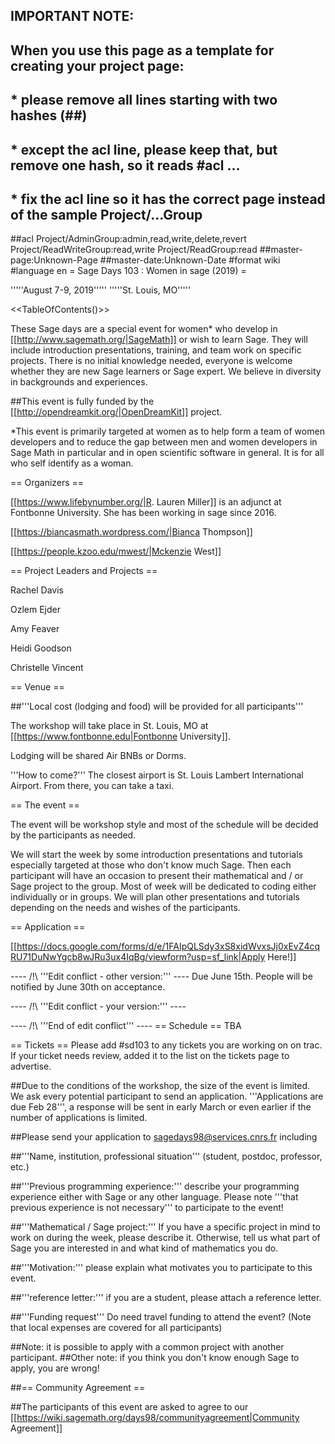 ## IMPORTANT NOTE:
## When you use this page as a template for creating your project page:
##  * please remove all lines starting with two hashes (##)
##  * except the acl line, please keep that, but remove one hash, so it reads #acl ...
##  * fix the acl line so it has the correct page instead of the sample Project/...Group
##acl Project/AdminGroup:admin,read,write,delete,revert Project/ReadWriteGroup:read,write Project/ReadGroup:read
##master-page:Unknown-Page
##master-date:Unknown-Date
#format wiki
#language en
= Sage Days 103 : Women in sage (2019) =

'''''August 7-9, 2019'''''
'''''St. Louis, MO'''''

<<TableOfContents()>>

These Sage days are a special event for women* who develop in [[http://www.sagemath.org/|SageMath]] or wish to learn Sage. They will include introduction presentations, training,  and team work on
specific projects. There is no initial knowledge needed, everyone is welcome whether they are new Sage learners or Sage expert. We believe in diversity in backgrounds and experiences.

##This event is fully funded by the [[http://opendreamkit.org/|OpenDreamKit]] project.

*This event is primarily targeted at women as to help form a team of women developers and to reduce the gap between men and women developers in Sage Math in particular and in open scientific software in general. It is for all who self identify as a woman.

== Organizers ==

[[https://www.lifebynumber.org/|R. Lauren Miller]] is an adjunct at Fontbonne University. She has been working in sage since 2016.

[[https://biancasmath.wordpress.com/|Bianca Thompson]]

[[https://people.kzoo.edu/mwest/|Mckenzie West]]

== Project Leaders and Projects ==

Rachel Davis

Ozlem Ejder

Amy Feaver

Heidi Goodson

Christelle Vincent


== Venue ==

##'''Local cost (lodging and food) will be provided for all participants'''

The workshop will take place in St. Louis, MO at [[https://www.fontbonne.edu|Fontbonne University]]. 

Lodging will be shared Air BNBs or Dorms.

'''How to come?''' The closest airport is St. Louis Lambert International Airport. From there, you can take a taxi.

== The event ==

The event will be workshop style and most of the schedule will be decided by the participants as needed.

We will start the week by some introduction presentations and tutorials especially targeted at those who don't know much Sage. Then each participant will have an occasion to present their mathematical and / or Sage project to the group. Most of week will be dedicated to coding either individually or in groups. We will plan other presentations and tutorials depending on the needs and wishes of the participants.

== Application ==

[[https://docs.google.com/forms/d/e/1FAIpQLSdy3xS8xidWvxsJj0xEvZ4cqRU71DuNwYgcb8wJRu3ux4IqBg/viewform?usp=sf_link|Apply Here!]]

---- /!\ '''Edit conflict - other version:''' ----
Due June 15th. People will be notified by June 30th on acceptance. 

---- /!\ '''Edit conflict - your version:''' ----

---- /!\ '''End of edit conflict''' ----
== Schedule ==
TBA

== Tickets ==
Please add #sd103 to any tickets you are working on on trac.  If your ticket needs review, added it to the list on the tickets page to advertise.


##Due to the conditions of the workshop, the size of the event is limited. We ask every potential participant to send an application. '''Applications are due Feb 28''', a response will be sent in early March or even earlier if the number of applications is limited.

##Please send your application to sagedays98@services.cnrs.fr including

##'''Name, institution, professional situation''' (student, postdoc, professor, etc.)

##'''Previous programming experience:''' describe your programming experience either with Sage or any other language. Please note '''that previous
experience is not necessary''' to participate to the event!

##'''Mathematical / Sage project:''' If you have a specific project in mind to work on during the week, please describe it. Otherwise, tell us what part
of Sage you are interested in and what kind of mathematics you do.

##'''Motivation:''' please explain what motivates you to participate to this event.

##'''reference letter:''' if you are a student, please attach a reference letter.

##'''Funding request''' Do need travel funding to attend the event? (Note that local expenses are covered for all participants)

##Note: it is possible to apply with a common project with another participant.
##Other note: if you think you don't know enough Sage to apply, you are wrong!

##== Community Agreement ==

##The participants of this event are asked to agree to our [[https://wiki.sagemath.org/days98/communityagreement|Community Agreement]]
